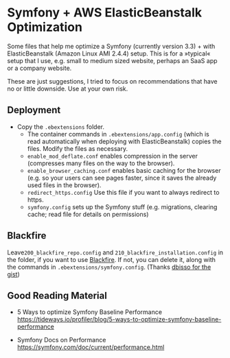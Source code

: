 # Symfony + AWS ElasticBeanstalk Optimization

Some files that help me optimize a Symfony (currently version 3.3) + with ElasticBeanstalk (Amazon Linux
AMI 2.4.4) setup. This is for a »typical« setup that I use, e.g. small to medium sized website, perhaps
an SaaS app or a company website.

These are just suggestions, I tried to focus on recommendations that have no or little
downside. Use at your own risk.

## Deployment

* Copy the `.ebextensions` folder.
  * The container commands in `.ebextensions/app.config` (which is read automatically when deploying
    with ElasticBeanstalk) copies the files. Modify the files as necessary.
  * `enable_mod_deflate.conf` enables compression in the server (compresses many files on the way
     to the browser).
  * `enable_browser_caching.conf` enables basic caching for the browser (e.g. so your users can
     see pages faster, since it saves the already used files in the browser).
  * `redirect_https.config` Use this file if you want to always redirect to https.
  * `symfony.config` sets up the Symfony stuff (e.g. migrations, clearing cache; read file for
     details on permissions)

## Blackfire

Leave`200_blackfire_repo.config` and `210_blackfire_installation.config` in the folder, if you want to use
[Blackfire](https://blackfire.io). If not, you can delete it, along with the commands in `.ebextensions/symfony.config`.
(Thanks [dbisso for the gist](https://gist.github.com/dbisso/a78b4e54dce60a9eedbde41d25699933))

## Good Reading Material

* 5 Ways to optimize Symfony Baseline Performance
  https://tideways.io/profiler/blog/5-ways-to-optimize-symfony-baseline-performance
    
* Symfony Docs on Performance
  https://symfony.com/doc/current/performance.html
  
  
